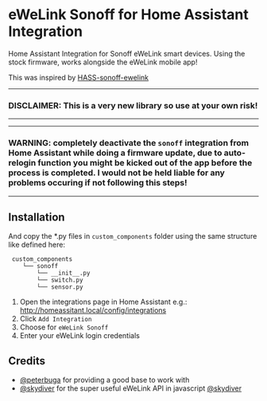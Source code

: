 # eWeLink Sonoff for Home Assistant Integration
Home Assistant Integration for Sonoff eWeLink smart devices. Using the stock firmware, works alongside the eWeLink mobile app!

This was inspired by [HASS-sonoff-ewelink](https://github.com/peterbuga/HASS-sonoff-ewelink)


***
### DISCLAIMER: This is a very new library so use at your own risk!
***

***
### WARNING: completely deactivate the `sonoff` integration from Home Assistant while doing a firmware update, due to auto-relogin function you might be kicked out of the app before the process is completed. I would not be held liable for any problems occuring if not following this steps!
***

## Installation
And copy the *.py files in `custom_components` folder using the same structure like defined here:
```
 custom_components
    └── sonoff
        └── __init__.py
        └── switch.py
        └── sensor.py
```

1. Open the integrations page in Home Assistant e.g.: http://homeassitant.local/config/integrations
2. Click `Add Integration`
3. Choose for `eWeLink Sonoff`
4. Enter your eWeLink login credentials

## Credits 
- [@peterbuga](https://github.com/peterbuga) for providing a good base to work with
- [@skydiver](https://github.com/skydiver) for the super useful eWeLink API in javascript [@skydiver](https://github.com/skydiver/ewelink-api)  
